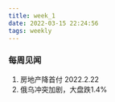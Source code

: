 ```yaml
---
title: week_1
date: 2022-03-15 22:24:56
tags: weekly
---
```


### 每周见闻

1. 房地产降首付 2022.2.22
2. 俄乌冲突加剧，大盘跌1.4%

